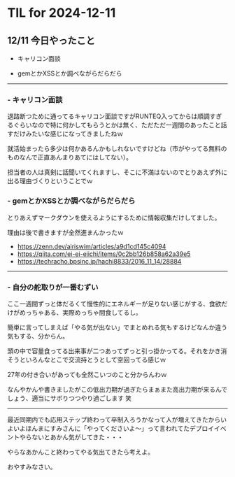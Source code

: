 # TIL for 2024-12-11
## 12/11 今日やったこと

- キャリコン面談

- gemとかXSSとか調べながらだらだら


---

### - キャリコン面談

退路断つために通ってるキャリコン面談ですがRUNTEQ入ってからは順調すぎるぐらいなので特に何かしてもらうとかは無く、ただただ一週間のあったこと話すだけみたいな感じになってきましたねｗ

就活始まったら多少は何かあるんかもしれないですけどね（市がやってる無料のものなんで正直あんまりあてにはしてない）。

担当者の人は真剣に話聞いてくれますし、そこに不満はないのでとりあえず外に出る理由づくりということでｗ


### - gemとかXSSとか調べながらだらだら

とりあえずマークダウンを使えるようにするために情報収集だけしてました。

理由は後で書きますが全然進まんかったｗ

- https://zenn.dev/airiswim/articles/a9d1cd145c4094
- https://qiita.com/ei-ei-eiichi/items/0c2bb126b858a62a39e5
- https://techracho.bpsinc.jp/hachi8833/2016_11_14/28884


---

### - 自分の舵取りが一番むずい

ここ一週間ずっと体だるくて慢性的にエネルギーが足りない感じがする、食欲だけがめっちゃある、実際めっちゃ間食してるし。

簡単に言ってしまえば「やる気が出ない」でまとめれる気もするけどなんか違う気もする、分からん。

頭の中で容量食ってる出来事が二つあってずっと引っ掛かってる。それをかき消そうといろんなとこで交流持とうとして空回ってる感じｗ

27年の付き合いがあっても全然こいつのこと分からんわｗ

なんやかんや書きましたがこの低出力期が過ぎたらまぁまた高出力期が来るんでしょう、適当にサボりつつやり過ごします 笑


---

最近同期内でも応用ステップ終わって卒制入ろうかなって人が増えてきたからいよいよほんまにすみさんに「やってくださいよ～」って言われてたデプロイイベントやらないとあかん気がしてきた・・・

やらなあかんこと終わってやる気出てきたら考えよ。

おやすみなさい。
